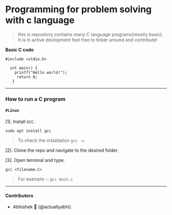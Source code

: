 # Programming for problem solving with c language


> this is repository contains many C language programs(mostly basic). 
It is in active devlopment
feel free to tinker around and contribute! 



**Basic C code**

```
#include <stdio.h>   

  int main() {           
    printf("Hello world!");
     return 0;
   }
```

---


### How to run a C program


#### ```#Linux```


[1]. Install ```GCC```.

    sudo apt install gcc
    
   >To check the installation 
   ```gcc -v```
   
[2]. Clone the repo and navigate to the desired folder.

[3]. Open terminal and type.

    gcc <filename.C>

> For example -: ```gcc main.c```


---

#### Contributors

*  Abhishek :adult: (@actuallyabhi)
